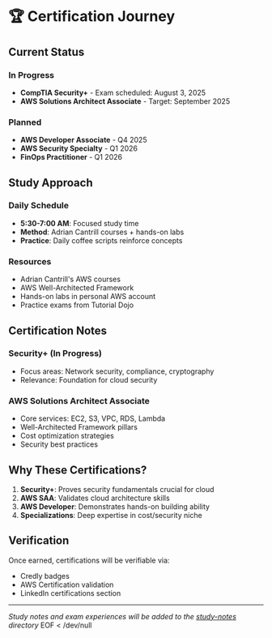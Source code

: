# 🏆 Certification Journey

## Current Status

### In Progress
- **CompTIA Security+** - Exam scheduled: August 3, 2025
- **AWS Solutions Architect Associate** - Target: September 2025

### Planned
- **AWS Developer Associate** - Q4 2025
- **AWS Security Specialty** - Q1 2026
- **FinOps Practitioner** - Q1 2026

## Study Approach

### Daily Schedule
- **5:30-7:00 AM**: Focused study time
- **Method**: Adrian Cantrill courses + hands-on labs
- **Practice**: Daily coffee scripts reinforce concepts

### Resources
- Adrian Cantrill's AWS courses
- AWS Well-Architected Framework
- Hands-on labs in personal AWS account
- Practice exams from Tutorial Dojo

## Certification Notes

### Security+ (In Progress)
- Focus areas: Network security, compliance, cryptography
- Relevance: Foundation for cloud security

### AWS Solutions Architect Associate
- Core services: EC2, S3, VPC, RDS, Lambda
- Well-Architected Framework pillars
- Cost optimization strategies
- Security best practices

## Why These Certifications?

1. **Security+**: Proves security fundamentals crucial for cloud
2. **AWS SAA**: Validates cloud architecture skills
3. **AWS Developer**: Demonstrates hands-on building ability
4. **Specializations**: Deep expertise in cost/security niche

## Verification

Once earned, certifications will be verifiable via:
- Credly badges
- AWS Certification validation
- LinkedIn certifications section

---

*Study notes and exam experiences will be added to the [study-notes](./study-notes/) directory*
EOF < /dev/null
